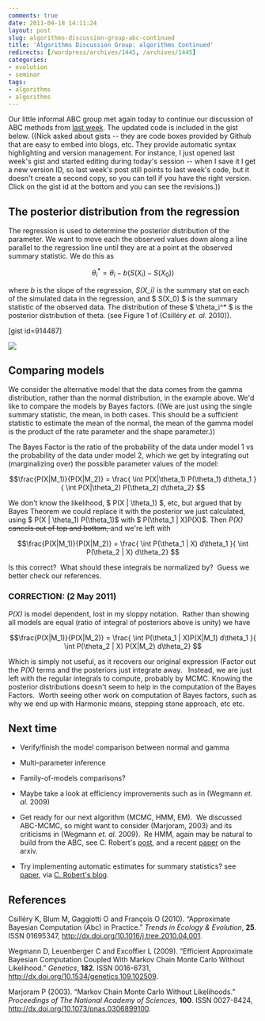 ```yaml
---
comments: true
date: 2011-04-18 14:11:24
layout: post
slug: algorithms-discussion-group-abc-continued
title: 'Algorithms Discussion Group: algorithms Continued'
redirects: [/wordpress/archives/1445, /archives/1445]
categories:
- evolution
- seminar
tags:
- algorithms
- algorithms
---
```


Our little informal ABC group met again today to continue our discussion of ABC methods from [last week](http://www.carlboettiger.info/archives/1397).  The updated code is included in the gist below. ((Nick asked about gists -- they are code boxes provided by Github that are easy to embed into blogs, etc.  They provide automatic syntax highlighting and version management.  For instance, I just opened last week's gist and started editing during today's session -- when I save it I get a new version ID, so last week's post still points to last week's code, but it doesn't create a second copy, so you can tell if you have the right version.  Click on the gist id at the bottom and you can see the revisions.))


## The posterior distribution from the regression


The regression is used to determine the posterior distribution of the parameter.  We want to move each the observed values down along a line parallel to the regression line until they are at a point at the observed summary statistic.  We do this as

$$\theta_i^* = \theta_i - b(S(X_i) - S(X_0)) $$

where _b_ is the slope of the regression, _S(X_i)_ is the summary stat on each of the simulated data in the regression, and $ S(X_0) $ is the summary statistic of the observed data.  The distribution of these $ \theta_i^* $ is the posterior distribution of theta. (see Figure 1 of (Csilléry _et. al._ 2010)).

[gist id=914487]

![]( http://farm6.staticflickr.com/5070/5632508759_0e1c988444_o.png )



## Comparing models


We consider the alternative model that the data comes from the gamma distribution, rather than the normal distribution, in the example above.  We'd like to compare the models by Bayes factors.  ((We are just using the single summary statistic, the mean, in both cases. This should be a sufficient statistic to estimate the mean of the normal, the mean of the gamma model is the product of the rate parameter and the shape parameter.))

The Bayes Factor is the ratio of the probability of the data under model 1 vs the probability of the data under model 2, which we get by integrating out (marginalizing over) the possible parameter values of the model:

$$\frac{P(X|M_1)}{P(X|M_2)} = \frac{ \int P(X|\theta_1) P(\theta_1) d\theta_1 }{ \int P(X|\theta_2) P(\theta_2) d\theta_2} $$

We don't know the likelihood, $ P(X | \theta_1) $, etc, but argued that by Bayes Theorem we could replace it with the posterior we just calculated, using $ P(X | \theta_1) P(\theta_1)$ with $ P(\theta_1 | X)P(X)$.  Then _P(X)_ <del>cancels out of top and bottom, </del>and we're left with

$$\frac{P(X|M_1)}{P(X|M_2)} = \frac{ \int P(\theta_1 | X)  d\theta_1 }{ \int P(\theta_2 | X) d\theta_2} $$

Is this correct?  What should these integrals be normalized by?  Guess we better check our references.


### CORRECTION: (2 May 2011)


_P(X)_ is model dependent, lost in my sloppy notation.  Rather than showing all models are equal (ratio of integral of posteriors above is unity) we have

$$\frac{P(X|M_1)}{P(X|M_2)} = \frac{ \int P(\theta_1 | X)P(X|M_1)  d\theta_1 }{ \int P(\theta_2 | X) P(X|M_2) d\theta_2} $$

Which is simply not useful, as it recovers our original expression (Factor out the _P(X)_ terms and the posteriors just integrate away.   Instead, we are just left with the regular integrals to compute, probably by MCMC. Knowing the posterior distributions doesn't seem to help in the computation of the Bayes Factors.  Worth seeing other work on computation of Bayes factors, such as why we end up with Harmonic means, stepping stone approach, etc etc.










## Next time





	
  * Verify/finish the model comparison between normal and gamma

	
  * Multi-parameter inference

	
  * Family-of-models comparisons?

	
  * Maybe take a look at efficiency improvements such as in (Wegmann _et. al._ 2009)

	
  * Get ready for our next algorithm (MCMC, HMM, EM).  We discussed ABC-MCMC, so might want to consider (Marjoram, 2003) and its criticisms in (Wegmann _et. al._ 2009).  Re HMM, again may be natural to build from the ABC, see C. Robert's [post](http://xianblog.wordpress.com/2011/04/19/abc-convergence-for-hmms/), and a recent [paper](http://arxiv.org/abs/1103.5399) on the arxiv.

	
  * Try implementing automatic estimates for summary statistics? see [paper](http://arxiv.org/abs/1004.1112), via [C. Robert's blog](http://xianblog.wordpress.com/2011/04/18/semi-automatic-abc-revised/).


## References

<p>Csilléry K, Blum M, Gaggiotti O and François O (2010).
&ldquo;Approximate Bayesian Computation (Abc) in Practice.&rdquo;
<EM>Trends in Ecology &amp; Evolution</EM>, <B>25</B>.
ISSN 01695347, <a href="http://dx.doi.org/10.1016/j.tree.2010.04.001">http://dx.doi.org/10.1016/j.tree.2010.04.001</a>.
<p>Wegmann D, Leuenberger C and Excoffier L (2009).
&ldquo;Efficient Approximate Bayesian Computation Coupled With Markov Chain Monte Carlo Without Likelihood.&rdquo;
<EM>Genetics</EM>, <B>182</B>.
ISSN 0016-6731, <a href="http://dx.doi.org/10.1534/genetics.109.102509">http://dx.doi.org/10.1534/genetics.109.102509</a>.
<p>Marjoram P (2003).
&ldquo;Markov Chain Monte Carlo Without Likelihoods.&rdquo;
<EM>Proceedings of The National Academy of Sciences</EM>, <B>100</B>.
ISSN 0027-8424, <a href="http://dx.doi.org/10.1073/pnas.0306899100">http://dx.doi.org/10.1073/pnas.0306899100</a>.
